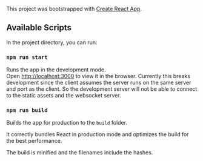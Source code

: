 This project was bootstrapped with [Create React App](https://github.com/facebook/create-react-app).

## Available Scripts

In the project directory, you can run:

### `npm run start`

Runs the app in the development mode.<br />
Open [http://localhost:3000](http://localhost:3000) to view it in the browser. Currently this breaks development since the client assumes the server runs on the same server and port as the client. So the development server will not be able to connect to the static assets and the websocket server.

### `npm run build`

Builds the app for production to the `build` folder.


It correctly bundles React in production mode and optimizes the build for the best performance.

The build is minified and the filenames include the hashes.

